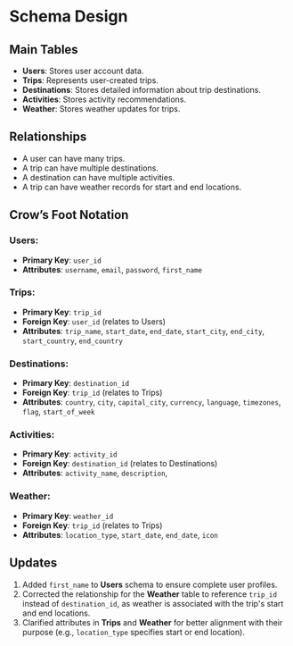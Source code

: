 # Schema Design

## Main Tables

- **Users**: Stores user account data.
- **Trips**: Represents user-created trips.
- **Destinations**: Stores detailed information about trip destinations.
- **Activities**: Stores activity recommendations.
- **Weather**: Stores weather updates for trips.

## Relationships

- A user can have many trips.
- A trip can have multiple destinations.
- A destination can have multiple activities.
- A trip can have weather records for start and end locations.

## Crow’s Foot Notation

### Users:
- **Primary Key**: `user_id`
- **Attributes**: `username`, `email`, `password`, `first_name`

### Trips:
- **Primary Key**: `trip_id`
- **Foreign Key**: `user_id` (relates to Users)
- **Attributes**: `trip_name`, `start_date`, `end_date`, `start_city`, `end_city`, `start_country`, `end_country`

### Destinations:
- **Primary Key**: `destination_id`
- **Foreign Key**: `trip_id` (relates to Trips)
- **Attributes**: `country`, `city`, `capital_city`, `currency`, `language`, `timezones`, `flag`, `start_of_week`

### Activities:
- **Primary Key**: `activity_id`
- **Foreign Key**: `destination_id` (relates to Destinations)
- **Attributes**: `activity_name`, `description`, 

### Weather:
- **Primary Key**: `weather_id`
- **Foreign Key**: `trip_id` (relates to Trips)
- **Attributes**: `location_type`, `start_date`, `end_date`, `icon`

## Updates

1. Added `first_name` to **Users** schema to ensure complete user profiles.
2. Corrected the relationship for the **Weather** table to reference `trip_id` instead of `destination_id`, as weather is associated with the trip's start and end locations.
3. Clarified attributes in **Trips** and **Weather** for better alignment with their purpose (e.g., `location_type` specifies start or end location).
